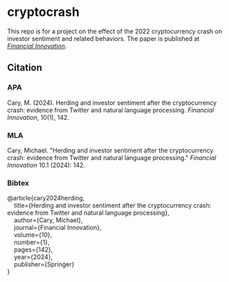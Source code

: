 # cryptocrash

This repo is for a project on the effect of the 2022 cryptocurrency crash on investor sentiment and related behaviors. The paper is published at [*Financial Innovation*](https://link.springer.com/article/10.1186/s40854-024-00663-x).

## Citation

### APA

Cary, M. (2024). Herding and investor sentiment after the cryptocurrency crash: evidence from Twitter and natural language processing. *Financial Innovation*, 10(1), 142.

### MLA

Cary, Michael. "Herding and investor sentiment after the cryptocurrency crash: evidence from Twitter and natural language processing." *Financial Innovation* 10.1 (2024): 142.

### Bibtex

@article{cary2024herding,\
&nbsp;&nbsp;&nbsp;&nbsp;title={Herding and investor sentiment after the cryptocurrency crash: evidence from Twitter and natural language processing},\
&nbsp;&nbsp;&nbsp;&nbsp;author={Cary, Michael},\
&nbsp;&nbsp;&nbsp;&nbsp;journal={Financial Innovation},\
&nbsp;&nbsp;&nbsp;&nbsp;volume={10},\
&nbsp;&nbsp;&nbsp;&nbsp;number={1},\
&nbsp;&nbsp;&nbsp;&nbsp;pages={142},\
&nbsp;&nbsp;&nbsp;&nbsp;year={2024},\
&nbsp;&nbsp;&nbsp;&nbsp;publisher={Springer}\
}
